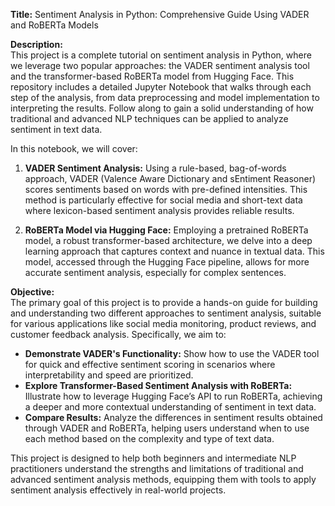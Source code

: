 **Title:** Sentiment Analysis in Python: Comprehensive Guide Using VADER and RoBERTa Models

**Description:**  
This project is a complete tutorial on sentiment analysis in Python, where we leverage two popular approaches: the VADER sentiment analysis tool and the transformer-based RoBERTa model from Hugging Face. This repository includes a detailed Jupyter Notebook that walks through each step of the analysis, from data preprocessing and model implementation to interpreting the results. Follow along to gain a solid understanding of how traditional and advanced NLP techniques can be applied to analyze sentiment in text data.

In this notebook, we will cover:

1. **VADER Sentiment Analysis:** Using a rule-based, bag-of-words approach, VADER (Valence Aware Dictionary and sEntiment Reasoner) scores sentiments based on words with pre-defined intensities. This method is particularly effective for social media and short-text data where lexicon-based sentiment analysis provides reliable results.
   
2. **RoBERTa Model via Hugging Face:** Employing a pretrained RoBERTa model, a robust transformer-based architecture, we delve into a deep learning approach that captures context and nuance in textual data. This model, accessed through the Hugging Face pipeline, allows for more accurate sentiment analysis, especially for complex sentences.

**Objective:**  
The primary goal of this project is to provide a hands-on guide for building and understanding two different approaches to sentiment analysis, suitable for various applications like social media monitoring, product reviews, and customer feedback analysis. Specifically, we aim to:

- **Demonstrate VADER's Functionality:** Show how to use the VADER tool for quick and effective sentiment scoring in scenarios where interpretability and speed are prioritized.
- **Explore Transformer-Based Sentiment Analysis with RoBERTa:** Illustrate how to leverage Hugging Face’s API to run RoBERTa, achieving a deeper and more contextual understanding of sentiment in text data.
- **Compare Results:** Analyze the differences in sentiment results obtained through VADER and RoBERTa, helping users understand when to use each method based on the complexity and type of text data.

This project is designed to help both beginners and intermediate NLP practitioners understand the strengths and limitations of traditional and advanced sentiment analysis methods, equipping them with tools to apply sentiment analysis effectively in real-world projects.
